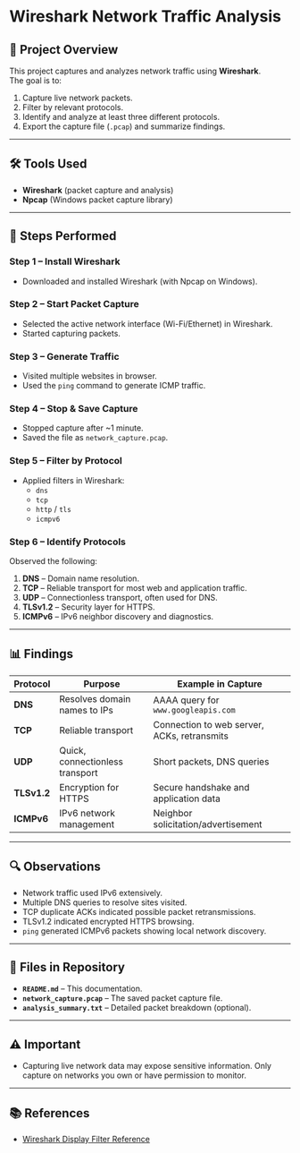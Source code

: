 # Wireshark Network Traffic Analysis

## 📜 Project Overview
This project captures and analyzes network traffic using **Wireshark**.  
The goal is to:
1. Capture live network packets.
2. Filter by relevant protocols.
3. Identify and analyze at least three different protocols.
4. Export the capture file (`.pcap`) and summarize findings.

---

## 🛠 Tools Used
- **Wireshark** (packet capture and analysis)
- **Npcap** (Windows packet capture library)


---

## 🚀 Steps Performed

### Step 1 – Install Wireshark
- Downloaded and installed Wireshark (with Npcap on Windows).
  
### Step 2 – Start Packet Capture
- Selected the active network interface (Wi-Fi/Ethernet) in Wireshark.
- Started capturing packets.

### Step 3 – Generate Traffic
- Visited multiple websites in browser.
- Used the `ping` command to generate ICMP traffic.

### Step 4 – Stop & Save Capture
- Stopped capture after ~1 minute.
- Saved the file as `network_capture.pcap`.

### Step 5 – Filter by Protocol
- Applied filters in Wireshark:
  - `dns`
  - `tcp`
  - `http` / `tls`
  - `icmpv6`

### Step 6 – Identify Protocols
Observed the following:
1. **DNS** – Domain name resolution.
2. **TCP** – Reliable transport for most web and application traffic.
3. **UDP** – Connectionless transport, often used for DNS.
4. **TLSv1.2** – Security layer for HTTPS.
5. **ICMPv6** – IPv6 neighbor discovery and diagnostics.

---

## 📊 Findings

| Protocol   | Purpose | Example in Capture |
|------------|---------|--------------------|
| **DNS**    | Resolves domain names to IPs | AAAA query for `www.googleapis.com` |
| **TCP**    | Reliable transport | Connection to web server, ACKs, retransmits |
| **UDP**    | Quick, connectionless transport | Short packets, DNS queries |
| **TLSv1.2**| Encryption for HTTPS | Secure handshake and application data |
| **ICMPv6** | IPv6 network management | Neighbor solicitation/advertisement |

---

## 🔍 Observations
- Network traffic used IPv6 extensively.
- Multiple DNS queries to resolve sites visited.
- TCP duplicate ACKs indicated possible packet retransmissions.
- TLSv1.2 indicated encrypted HTTPS browsing.
- `ping` generated ICMPv6 packets showing local network discovery.

---

## 📁 Files in Repository
- **`README.md`** – This documentation.
- **`network_capture.pcap`** – The saved packet capture file.
- **`analysis_summary.txt`** – Detailed packet breakdown (optional).

---

## ⚠️ Important
- Capturing live network data may expose sensitive information. Only capture on networks you own or have permission to monitor.

---

## 📚 References
- [Wireshark Display Filter Reference](https://www.wireshark.org/docs/dfref/)



